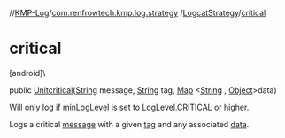//[KMP-Log](../../../index.md)/[com.renfrowtech.kmp.log.strategy](../index.md)
/[LogcatStrategy](index.md)/[critical](critical.md)

# critical

[android]\

public [Unit](https://kotlinlang.org/api/latest/jvm/stdlib/kotlin/-unit/index.html)[critical](critical.md)([String](https://developer.android.com/reference/kotlin/java/lang/String.html)
message, [String](https://developer.android.com/reference/kotlin/java/lang/String.html)
tag, [Map](https://developer.android.com/reference/kotlin/java/util/Map.html)
&lt;[String](https://developer.android.com/reference/kotlin/java/lang/String.html)
, [Object](https://developer.android.com/reference/kotlin/java/lang/Object.html)&gt;data)

Will only log if [minLogLevel](index.md#929552537%2FProperties%2F-2091286910) is set to
LogLevel.CRITICAL or higher.

Logs a critical [message](critical.md) with a given [tag](critical.md) and any
associated [data](critical.md).
